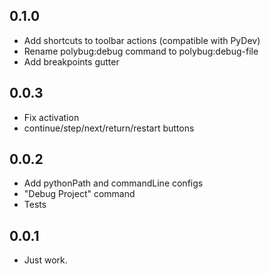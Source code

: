 ## 0.1.0
* Add shortcuts to toolbar actions (compatible with PyDev)
* Rename polybug:debug command to polybug:debug-file
* Add breakpoints gutter

## 0.0.3
* Fix activation
* continue/step/next/return/restart buttons

## 0.0.2
* Add pythonPath and commandLine configs
* "Debug Project" command
* Tests

## 0.0.1
* Just work.
